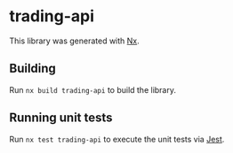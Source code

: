 # trading-api

This library was generated with [Nx](https://nx.dev).

## Building

Run `nx build trading-api` to build the library.

## Running unit tests

Run `nx test trading-api` to execute the unit tests via [Jest](https://jestjs.io).
